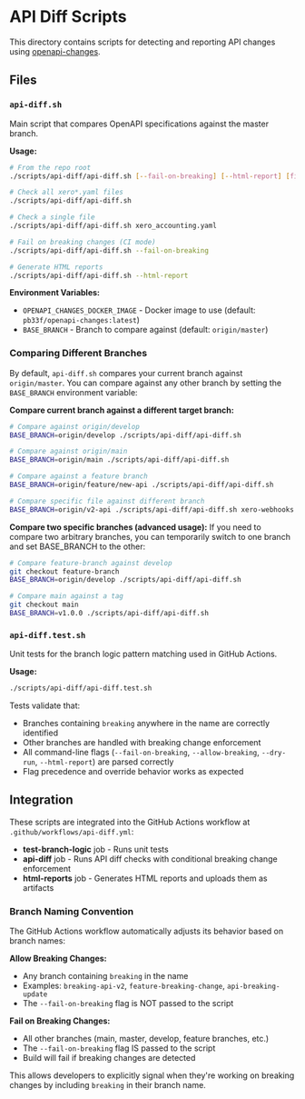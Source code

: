 # API Diff Scripts

This directory contains scripts for detecting and reporting API changes using [openapi-changes](https://pb33f.io/openapi-changes/).

## Files

### `api-diff.sh`
Main script that compares OpenAPI specifications against the master branch.

**Usage:**
```bash
# From the repo root
./scripts/api-diff/api-diff.sh [--fail-on-breaking] [--html-report] [filename.yaml]

# Check all xero*.yaml files
./scripts/api-diff/api-diff.sh

# Check a single file
./scripts/api-diff/api-diff.sh xero_accounting.yaml

# Fail on breaking changes (CI mode)
./scripts/api-diff/api-diff.sh --fail-on-breaking

# Generate HTML reports
./scripts/api-diff/api-diff.sh --html-report
```

**Environment Variables:**
- `OPENAPI_CHANGES_DOCKER_IMAGE` - Docker image to use (default: `pb33f/openapi-changes:latest`)
- `BASE_BRANCH` - Branch to compare against (default: `origin/master`)

### Comparing Different Branches

By default, `api-diff.sh` compares your current branch against `origin/master`. You can compare against any other branch by setting the `BASE_BRANCH` environment variable:

**Compare current branch against a different target branch:**
```bash
# Compare against origin/develop
BASE_BRANCH=origin/develop ./scripts/api-diff/api-diff.sh

# Compare against origin/main
BASE_BRANCH=origin/main ./scripts/api-diff/api-diff.sh

# Compare against a feature branch
BASE_BRANCH=origin/feature/new-api ./scripts/api-diff/api-diff.sh

# Compare specific file against different branch
BASE_BRANCH=origin/v2-api ./scripts/api-diff/api-diff.sh xero-webhooks.yaml
```

**Compare two specific branches (advanced usage):**
If you need to compare two arbitrary branches, you can temporarily switch to one branch and set BASE_BRANCH to the other:

```bash
# Compare feature-branch against develop
git checkout feature-branch
BASE_BRANCH=origin/develop ./scripts/api-diff/api-diff.sh

# Compare main against a tag
git checkout main
BASE_BRANCH=v1.0.0 ./scripts/api-diff/api-diff.sh
```

### `api-diff.test.sh`
Unit tests for the branch logic pattern matching used in GitHub Actions.

**Usage:**
```bash
./scripts/api-diff/api-diff.test.sh
```

Tests validate that:
- Branches containing `breaking` anywhere in the name are correctly identified
- Other branches are handled with breaking change enforcement
- All command-line flags (`--fail-on-breaking`, `--allow-breaking`, `--dry-run`, `--html-report`) are parsed correctly
- Flag precedence and override behavior works as expected

## Integration

These scripts are integrated into the GitHub Actions workflow at `.github/workflows/api-diff.yml`:
- **test-branch-logic** job - Runs unit tests
- **api-diff** job - Runs API diff checks with conditional breaking change enforcement
- **html-reports** job - Generates HTML reports and uploads them as artifacts

### Branch Naming Convention
The GitHub Actions workflow automatically adjusts its behavior based on branch names:

**Allow Breaking Changes:**
- Any branch containing `breaking` in the name
- Examples: `breaking-api-v2`, `feature-breaking-change`, `api-breaking-update`
- The `--fail-on-breaking` flag is NOT passed to the script

**Fail on Breaking Changes:**
- All other branches (main, master, develop, feature branches, etc.)
- The `--fail-on-breaking` flag IS passed to the script
- Build will fail if breaking changes are detected

This allows developers to explicitly signal when they're working on breaking changes by including `breaking` in their branch name.

